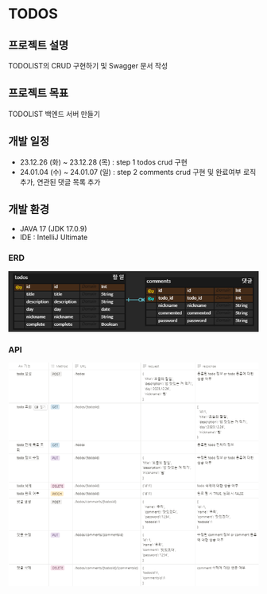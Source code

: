 # TODOS


## 프로젝트 설명

TODOLIST의 CRUD 구현하기 및 Swagger 문서 작성


## 프로젝트 목표

TODOLIST 백엔드 서버 만들기


## 개발 일정

* 23.12.26 (화) ~ 23.12.28 (목) : step 1 todos crud 구현
* 24.01.04 (수) ~ 24.01.07 (일) : step 2 comments crud 구현 및 완료여부 로직 추가, 연관된 댓글 목록 추가 


## 개발 환경

* JAVA 17 (JDK 17.0.9)
* IDE : IntelliJ Ultimate


### ERD
![erd](/img/erd.png)

### API
![api](/img/api.png)






